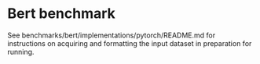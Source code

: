 # Bert benchmark

See benchmarks/bert/implementations/pytorch/README.md for instructions on
acquiring and formatting the input dataset in preparation for running.